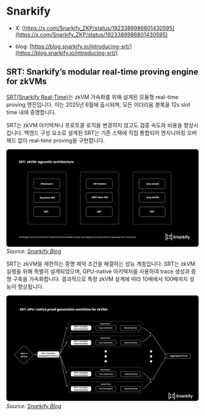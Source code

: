 # Snarkify

* X: [https://x.com/Snarkify_ZKP/status/1923389986801430595](https://x.com/Snarkify_ZKP/status/1923389986801430595)

* blog: [https://blog.snarkify.io/introducing-srt/](https://blog.snarkify.io/introducing-srt/)

## SRT: Snarkify’s modular real-time proving engine for zkVMs

[SRT(Snarkify Real-Time)](https://x.com/Snarkify_ZKP/status/1923389986801430595)는 zkVM 가속화를 위해 설계된 모듈형 real-time proving 엔진입니다. 이는 2025년 6월에 출시되며, 모든 이더리움 블록을 12s slot time 내에 증명합니다.

SRT는 zkVM 아키텍쳐나 프로토콜 로직을 변경하지 않고도 검증 속도와 비용을 향상시킵니다. 백엔드 구성 요소로 설계된 SRT는 기존 스택에 직접 통합되어 엔지니어링 오버헤드 없이 real-time proving을 구현합니다.


![SRT Architecture](./img/SRT1.png)
*Source: [Snarkify Blog](https://blog.snarkify.io/introducing-srt/)*

SRT는 zkVM을 제한하는 증명 제약 조건을 해결하는 성능 계층입니다. SRT는 zkVM 실행을 위해 특별히 설계되었으며, GPU-native 아키텍처를 사용하여 trace 생성과 증명 구축을 가속화합니다. 결과적으로 특정 zkVM 설계에 따라 10배에서 100배까지 성능이 향상됩니다.

![SRT Performance Layer](./img/SRT2.png)
*Source: [Snarkify Blog](https://blog.snarkify.io/introducing-srt/)*


